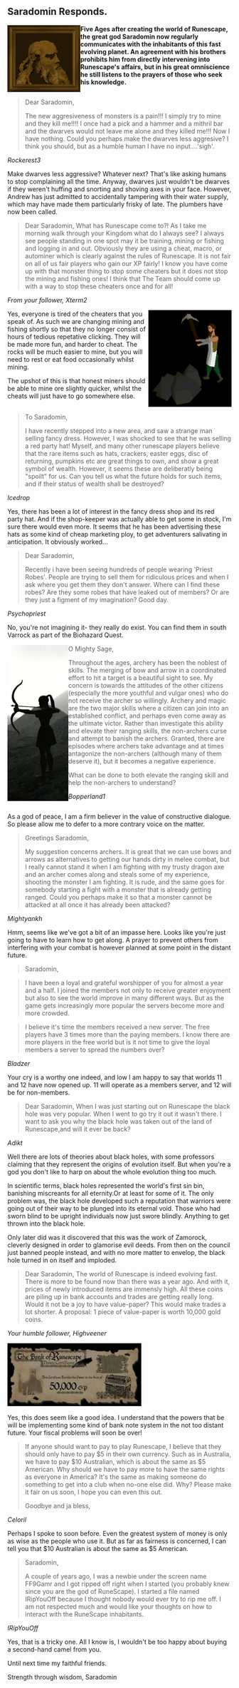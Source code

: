 <h2 class="rsc-centre-text">Saradomin Responds.</h2>

<a href="/images/saradomin.png"><img class="rsc-image" src="/images/saradomin.png" align="left" /></a>
**Five Ages after creating the world of Runescape, the great god Saradomin now regularly communicates with the inhabitants of this fast evolving planet. An agreement with his brothers prohibits him from directly intervening into Runescape's affairs, but in his great omniscience he still listens to the prayers of those who seek his knowledge.**

<div style="clear:both"></div>

> Dear Saradomin,
>
> The new aggresiveness of monsters is a pain!!! I simply try to mine and they kill me!!!! I once had a pick and a hammer and a mithril bar and the dwarves would not leave me alone and they killed me!!! Now I have nothing. Could you perhaps make the dwarves less aggresive? I think you should, but as a humble human I have no input....'sigh'.

*Rockerest3*

Make dwarves less aggressive? Whatever next? That's like asking humans to stop complaining all the time. Anyway, dwarves just wouldn't be dwarves if they weren't huffing and snorting and shoving axes in your face. However, Andrew has just admitted to accidentally tampering with their water supply, which may have made them particularly frisky of late. The plumbers have now been called.

> Dear Saradomin,
> What has Runescape come to?! As I take me morning walk through your Kingdom what do I always see? I always see people standing in one spot may it be training, mining or fishing and logging in and out. Obviously they are using a cheat, macro, or autominer which is clearly against the rules of Runescape. It is not fair on all of us fair players who gain our XP fairly! I know you have come up with that monster thing to stop some cheaters but it does not stop the mining and fishing ones! I think that The Team should come up with a way to stop these cheaters once and for all!

<em class="rsc-centre-text"> From your follower, Xterm2</em>

<a href="/images/miner-animation.gif"><img class="rsc-image" src="/images/miner-animation.gif" align="right" /></a>
Yes, everyone is tired of the cheaters that you speak of. As such we are changing mining and fishing shortly so that they no longer consist of hours of tedious repetative clicking. They will be made more fun, and harder to cheat. The rocks will be much easier to mine, but you will need to rest or eat food occasionally whilst mining.

The upshot of this is that honest miners should be able to mine ore slightly quicker, whilst the cheats will just have to go somewhere else.

<div style="clear:both"></div>

> To Saradomin,
>
> I have recently stepped into a new area, and saw a strange man selling fancy dress. However, I was shocked to see that he was selling a red party hat! Myself, and many other runescape players believe that the rare items such as hats, crackers, easter eggs, disc of returning, pumpkins etc are great things to own, and show a great symbol of wealth. However, it seems these are deliberatly being "spoilt" for us. Can you tell us what the future holds for such items, and if their status of wealth shall be destroyed?

*Icedrop*

Yes, there has been a lot of interest in the fancy dress shop and its red party hat. And if the shop-keeper was actually able to get some in stock, I'm sure there would even more. It seems that he has been advertising these hats as some kind of cheap marketing ploy, to get adventurers salivating in anticipation. It obviously worked...

> Dear Saradomin,
>
> Recently i have been seeing hundreds of people wearing 'Priest Robes'. People are trying to sell them for ridiculous prices and when I ask where you get them they don't answer. Where can I find these robes? Are they some robes that have leaked out of members? Or are they just a figment of my imagination? Good day.

*Psychopriest*

No, you're not imagining it- they really do exist. You can find them in south Varrock as part of the Biohazard Quest.

<a href="/images/archer.jpg"><img class="rsc-image" src="/images/archer.jpg" align="left" /></a>
>  O Mighty Sage,
>
> Throughout the ages, archery has been the noblest of skills. The merging of bow and arrow in a coordinated effort to hit a target is a beautiful sight to see.
> My concern is towards the attitudes of the other citizens (especially the more youthful and vulgar ones) who do not receive the archer so willingly. Archery and magic are the two major skills where a citizen can join into an established conflict, and perhaps even come away as the ultimate victor. Rather than investigate this ability and elevate their ranging skills, the non-archers curse and attempt to banish the archers. Granted, there are episodes where archers take advantage and at times antagonize the non-archers (although many of them deserve it), but it becomes a negative experience.

> What can be done to both elevate the ranging skill and help the non-archers to understand?

*Bopperland1*

<div style="clear:both"></div>

As a god of peace, I am a firm believer in the value of constructive dialogue. So please allow me to defer to a more contrary voice on the matter.

> Greetings Saradomin,
>
> My suggestion concerns archers. It is great that we can use bows and arrows as alternatives to getting our hands dirty in melee combat, but I really cannot stand it when I am fighting with my trusty dragon axe and an archer comes along and steals some of my experience, shooting the monster I am fighting. It is rude, and the same goes for somebody starting a fight with a monster that is already getting ranged. Could you perhaps make it so that a monster cannot be attacked at all once it has already been attacked?

*Mightyankh*

Hmm, seems like we've got a bit of an impasse here. Looks like you're just going to have to learn how to get along. A prayer to prevent others from interfering with your combat is however planned at some point in the distant future.

> Saradomin,

> I have been a loyal and grateful worshipper of you for almost a year and a half. I joined the members not only to receive greater enjoyment but also to see the world improve in many different ways. But as the game gets increasingly more popular the servers become more and more crowded.

> I believe it's time the members received a new server. The free players have 3 times more than the paying members. I know there are more players in the free world but is it not time to give the loyal members a server to spread the numbers over?

*Bladzer*

Your cry is a worthy one indeed, and low I am happy to say that worlds 11 and 12 have now opened up. 11 will operate as a members server, and 12 will be for non-members.

> Dear Saradomin,
> When I was just starting out on Runescape the black hole was very popular. When I went to go try it out it wasn't there. I want to ask you why the black hole was taken out of the land of Runescape,and will it ever be back?

*Adikt*

Well there are lots of theories about black holes, with some professors claiming that they represent the origins of evolution itself. But when you're a god you don't like to harp on about the whole evolution thing too much.

In scientific terms, black holes represented the world's first sin bin, banishing miscreants for all eternity.Or at least for some of it. The only problem was, the black hole developed such a reputation that warriors were going out of their way to be plunged into its eternal void. Those who had sworn blind to be upright individuals now just swore blindly. Anything to get thrown into the black hole.

Only later did was it discovered that this was the work of Zamorock, cleverly designed in order to glamorise evil deeds. From then on the council just banned people instead, and with no more matter to envelop, the black hole turned in on itself and imploded.

> Dear Saradomin,
> The world of Runescape is indeed evolving fast. There is more to be found now than there was a year ago. And with it, prices of newly introduced items are immensly high. All these coins are piling up in bank accounts and trades are getting really long. Would it not be a joy to have value-paper? This would make trades a lot shorter. A proposal: 1 piece of value-paper is worth 10,000 gold coins.

*Your humble follower, Highveener*

<p class="rsc-centre-text"><a href="/images/money-certificate.jpg"><img class="rsc-image" src="/images/money-certificate.jpg" /></a></p>

Yes, this does seem like a good idea. I understand that the powers that be will be implementing some kind of bank note system in the not too distant future. Your fiscal problems will soon be over!

> If anyone should want to pay to play Runescape, I believe that they should only have to pay $5 in their own currency. Such as in Australia, we have to pay $10 Australian, which is about the same as $5 American. Why should we have to pay more to have the same rights as everyone in America? It's the same as making someone do something to get into a club when no-one else did. Why? Please make it fair on us soon, I hope you can even this out.
>
> Goodbye and ja bless,

*Celoril*

Perhaps I spoke to soon before. Even the greatest system of money is only as wise as the people who use it. But as far as fairness is concerned, I can tell you that $10 Australian is about the same as $5 American.

> Saradomin,
>
> A couple of years ago, I was a newbie under the screen name FF9Gamr and I got ripped off right when I started (you probably knew since you are the god of RuneScape). I started a file named IRipYouOff because I thought nobody would ever try to rip me off. I am not respected much and would like your thoughts on how to interact with the RuneScape inhabitants.

*IRipYouOff*

Yes, that is a tricky one. All I know is, I wouldn't be too happy about buying a second-hand camel from you.

Until next time my faithful friends.

Strength through wisdom,
Saradomin
